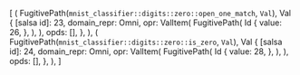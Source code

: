 [
    (
        FugitivePath(`mnist_classifier::digits::zero::open_one_match`, `Val`),
        Val {
            [salsa id]: 23,
            domain_repr: Omni,
            opr: ValItem(
                FugitivePath(
                    Id {
                        value: 26,
                    },
                ),
            ),
            opds: [],
        },
    ),
    (
        FugitivePath(`mnist_classifier::digits::zero::is_zero`, `Val`),
        Val {
            [salsa id]: 24,
            domain_repr: Omni,
            opr: ValItem(
                FugitivePath(
                    Id {
                        value: 28,
                    },
                ),
            ),
            opds: [],
        },
    ),
]
